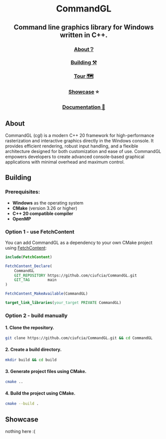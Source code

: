 <div align="center">

# CommandGL

## Command line graphics library for Windows written in C++.

### [About ❔](#about)
### [Building ⚒️](#building)
### [Tour 🗺️](examples/tour/table_of_contents.md)
### [Showcase](#showcase) ⭐
### [Documentation 📘](https://ciufcia.github.io/CommandGL/)

</div>

## About

CommandGL (cgl) is a modern C++ 20 framework for high-performance rasterization and interactive graphics directly in the Windows console. It provides efficient rendering, robust input handling, and a flexible architecture designed for both customization and ease of use. CommandGL empowers developers to create advanced console-based graphical applications with minimal overhead and maximum control.

## Building

### Prerequisites:

- **Windows** as the operating system
- **CMake** (version 3.26 or higher)
- **C++ 20 compatible compiler**
- **OpenMP**

### Option 1 - use FetchContent

You can add CommandGL as a dependency to your own CMake project using [FetchContent](https://cmake.org/cmake/help/latest/module/FetchContent.html):

```cmake
include(FetchContent)

FetchContent_Declare(
    CommandGL
    GIT_REPOSITORY https://github.com/ciufcia/CommandGL.git
    GIT_TAG        main
)

FetchContent_MakeAvailable(CommandGL)

target_link_libraries(your_target PRIVATE CommandGL)
```
### Option 2 - build manually

#### 1. Clone the repository.

```sh
git clone https://github.com/ciufcia/CommandGL.git && cd CommandGL
```

#### 2. Create a build directory.

```sh
mkdir build && cd build
```

#### 3. Generate project files using CMake.

```sh
cmake ..
```

#### 4. Build the project using CMake.

```sh
cmake --build .
```

## Showcase

nothing here :(